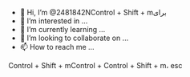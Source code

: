 - 👋 Hi, I’m @2481842NControl + Shift + mبرای
- 👀 I’m interested in ...
- 🌱 I’m currently learning ...
- 💞️ I’m looking to collaborate on ...
- 📫 How to reach me ...

<!---
2481842N/2481842N is a ✨ special ✨ repository because its `README.md`tab (this file) appearsappears tabon your GitHub profile.appears
You can click the Preview link to take a look at your changes.
--->
Control + Shift + mControl + Control + Shift + m، esc
